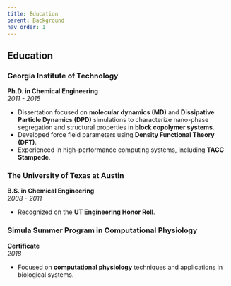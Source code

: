 ```yaml
---
title: Education
parent: Background
nav_order: 1
---
```

## **Education**

### **Georgia Institute of Technology**  
**Ph.D. in Chemical Engineering**  
*2011 - 2015*  
- Dissertation focused on **molecular dynamics (MD)** and **Dissipative Particle Dynamics (DPD)** simulations to characterize nano-phase segregation and structural properties in **block copolymer systems**.  
- Developed force field parameters using **Density Functional Theory (DFT)**.  
- Experienced in high-performance computing systems, including **TACC Stampede**.  

### **The University of Texas at Austin**  
**B.S. in Chemical Engineering**  
*2008 - 2011*  
- Recognized on the **UT Engineering Honor Roll**.  

### **Simula Summer Program in Computational Physiology**  
**Certificate**  
*2018*  
- Focused on **computational physiology** techniques and applications in biological systems.